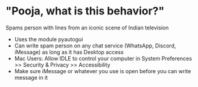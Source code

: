 # "Pooja, what is this behavior?"
Spams person with lines from an iconic scene of Indian television

- Uses the module pyautogui 
- Can write spam person on any chat service (WhatsApp, Discord, iMessage) as long as it has Desktop access
- Mac Users: Allow IDLE to control your computer in System Preferences >> Security & Privacy >> Accessibility 
- Make sure iMessage or whatever you use is open before you can write message in it 
